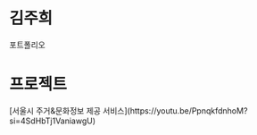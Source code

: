 <h1>김주희</h1>
<p>포트폴리오</p>

<h1>프로젝트</h1>
<p>[서울시 주거&문화정보 제공 서비스](https://youtu.be/PpnqkfdnhoM?si=4SdHbTj1VaniawgU)</p>
